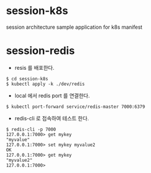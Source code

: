 # session-k8s
session architecture sample application for k8s manifest


# session-redis
- resis 를 배포한다.
```
$ cd session-k8s
$ kubectl apply -k ./dev/redis
```
- local 에서 redis port 를 연결한다.
```
$ kubectl port-forward service/redis-master 7000:6379
```
- redis-cli 로 접속하여 테스트 한다.
```
$ redis-cli -p 7000
127.0.0.1:7000> get mykey
"myvalue"
127.0.0.1:7000> set mykey myvalue2
OK
127.0.0.1:7000> get mykey
"myvalue2"
127.0.0.1:7000> 
```